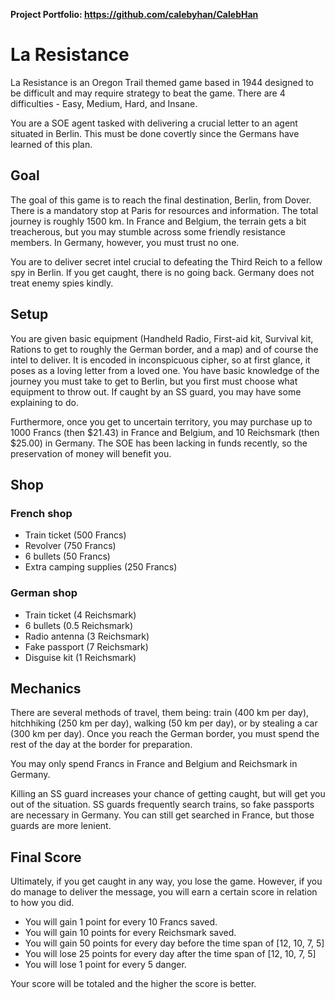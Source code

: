 **Project Portfolio: https://github.com/calebyhan/CalebHan**

# La Resistance

La Resistance is an Oregon Trail themed game based in 1944 designed to be difficult and may require strategy to beat the game.
There are 4 difficulties - Easy, Medium, Hard, and Insane.

You are a SOE agent tasked with delivering a crucial letter to an agent situated in Berlin. This must be done covertly since the Germans have learned of this plan.

## Goal

The goal of this game is to reach the final destination, Berlin, from Dover. There is a mandatory stop at Paris for resources and information.
The total journey is roughly 1500 km.
In France and Belgium, the terrain gets a bit treacherous, but you may stumble across some friendly resistance members. In Germany, however, you must trust no one.

You are to deliver secret intel crucial to defeating the Third Reich to a fellow spy in Berlin. If you get caught, there is no going back. Germany does not treat enemy spies kindly.

## Setup

You are given basic equipment (Handheld Radio, First-aid kit, Survival kit, Rations to get to roughly the German border, and a map) and of course the intel to deliver. It is encoded in inconspicuous cipher, so at first glance, it poses as a loving letter from a loved one.
You have basic knowledge of the journey you must take to get to Berlin, but you first must choose what equipment to throw out. If caught by an SS guard, you may have some explaining to do.

Furthermore, once you get to uncertain territory, you may purchase up to 1000 Francs (then $21.43) in France and Belgium, and 10 Reichsmark (then $25.00) in Germany.
The SOE has been lacking in funds recently, so the preservation of money will benefit you.

## Shop

### French shop
* Train ticket (500 Francs)
* Revolver (750 Francs)
* 6 bullets (50 Francs)
* Extra camping supplies (250 Francs)

### German shop
* Train ticket (4 Reichsmark)
* 6 bullets (0.5 Reichsmark)
* Radio antenna (3 Reichsmark)
* Fake passport (7 Reichsmark)
* Disguise kit (1 Reichsmark)

## Mechanics

There are several methods of travel, them being: train (400 km per day), hitchhiking (250 km per day), walking (50 km per day), or by stealing a car (300 km per day).
Once you reach the German border, you must spend the rest of the day at the border for preparation.

You may only spend Francs in France and Belgium and Reichsmark in Germany.

Killing an SS guard increases your chance of getting caught, but will get you out of the situation. SS guards frequently search trains, so fake passports are necessary in Germany. You can still get searched in France, but those guards are more lenient.

## Final Score

Ultimately, if you get caught in any way, you lose the game. However, if you do manage to deliver the message, you will earn a certain score in relation to how you did.

* You will gain 1 point for every 10 Francs saved.
* You will gain 10 points for every Reichsmark saved.
* You will gain 50 points for every day before the time span of [12, 10, 7, 5]
* You will lose 25 points for every day after the time span of [12, 10, 7, 5]
* You will lose 1 point for every 5 danger.

Your score will be totaled and the higher the score is better.